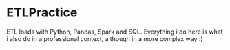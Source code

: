 # ETLPractice
ETL loads with Python, Pandas, Spark and SQL.
Everything i do here is what i also do in a professional context, although in a more complex way :)
